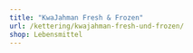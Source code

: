 ```yaml
---
title: "KwaJahman Fresh & Frozen"
url: /kettering/kwajahman-fresh-und-frozen/
shop: Lebensmittel
---
```

